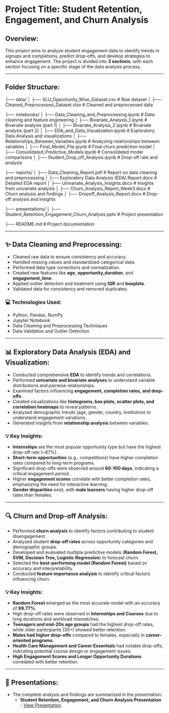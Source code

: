 # Project Title: Student Retention, Engagement, and Churn Analysis

## Overview:
This project aims to analyze student engagement data to identify trends in signups and completions, predict drop-offs, and develop strategies to enhance engagement. The project is divided into **3 sections**, with each section focusing on a specific stage of the data analysis process.

---

## Folder Structure:

├── data/
│ ├── SLU_Opportunity_Wise_Dataset.csv # Raw dataset
│ ├── Cleaned_Preprocessed_Dataset.xlsx # Cleaned and preprocessed data

├── notebooks/
│ ├── Data_Cleaning_and_Preprocessing.ipynb # Data cleaning and feature engineering
│ ├── Bivariate_Analysis_1.ipynb # Bivariate analysis (part 1)
│ ├── Bivariate_Analysis_2.ipynb # Bivariate analysis (part 2)
│ ├── EDA_and_Data_Visualization.ipynb # Exploratory Data Analysis and visualizations
│ ├── Relationships_Between_Variables.ipynb # Analyzing relationships between variables
│ ├── Final_Model_File.ipynb # Final churn prediction model
│ ├── Consolidated_Predictive_Models.ipynb # Consolidated model comparisons
│ ├── Student_Drop_off_Analysis.ipynb # Drop-off rate and analysis

├── reports/
│ ├── Data_Cleaning_Report.pdf # Report on data cleaning and preprocessing
│ ├── Exploratory Data Analysis (EDA) Report.docx # Detailed EDA report
│ ├── Univariate_Analysis_Insights.docx # Insights from univariate analysis
│ ├── Churn_Analysis_Report_Week3.docx # Churn analysis and findings
│ ├── Dropoff_Analysis_Report.docx # Drop-off analysis and insights

├── presentations/
│ ├── Student_Retention_Engagement_Churn_Analysis.pptx # Project presentation

├── README.md # Project documentation


---

## ✨ Data Cleaning and Preprocessing:
- Cleaned raw data to ensure consistency and accuracy.
- Handled missing values and standardized categorical data.
- Performed data type corrections and normalization.
- Created new features like **age**, **opportunity_duration**, and **engagement_time**.
- Applied outlier detection and treatment using **IQR** and **boxplots**.
- Validated data for consistency and removed duplicates.

### 💻 Technologies Used:
- Python, Pandas, NumPy
- Jupyter Notebook
- Data Cleaning and Preprocessing Techniques
- Data Validation and Outlier Detection

---

## 📊 Exploratory Data Analysis (EDA) and Visualization:
- Conducted comprehensive **EDA** to identify trends and correlations.
- Performed **univariate and bivariate analyses** to understand variable distributions and pairwise relationships.
- Examined factors influencing **engagement, completion rates, and drop-offs**.
- Created visualizations like **histograms, box plots, scatter plots, and correlation heatmaps** to reveal patterns.
- Analyzed demographic trends (age, gender, country, institution) to understand engagement variations.
- Generated insights from **relationship analysis** between variables.

### 💡 Key Insights:
- **Internships** are the most popular opportunity type but have the highest drop-off rate (~67%).
- **Short-term opportunities** (e.g., competitions) have higher completion rates compared to long-term programs.
- Significant drop-offs were observed around **60-100 days**, indicating a critical engagement period.
- Higher **engagement scores** correlate with better completion rates, emphasizing the need for interactive learning.
- **Gender disparities** exist, with **male learners** having higher drop-off rates than females.

---

## 🔍 Churn and Drop-off Analysis:
- Performed **churn analysis** to identify factors contributing to student disengagement.
- Analyzed student **drop-off rates** across opportunity categories and demographic groups.
- Developed and evaluated multiple predictive models (**Random Forest, SVM, Decision Tree, Logistic Regression**) to forecast churn.
- Selected the **best-performing model (Random Forest)** based on accuracy and interpretability.
- Conducted **feature importance analysis** to identify critical factors influencing churn.

### 💡 Key Insights:
- **Random Forest** emerged as the most accurate model with an accuracy of **99.77%**.
- High drop-off rates were observed in **Internships and Courses** due to long durations and workload mismatches.
- **Teenagers and mid-20s age groups** had the highest drop-off rates, while older participants (30+) showed better retention.
- **Males had higher drop-offs** compared to females, especially in **career-oriented programs**.
- **Health Care Management and Career Essentials** had notable drop-offs, indicating potential course design or engagement issues.
- **High Engagement Scores and Longer Opportunity Durations** correlated with better retention.

---

## 📑 Presentations:
- The complete analysis and findings are summarized in the presentation:
  - **Student Retention, Engagement, and Churn Analysis Presentation** - [View Presentation](presentations/Student_Retention_Engagement_Churn_Analysis.pptx)
